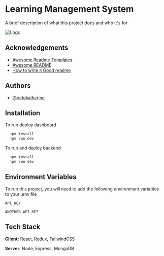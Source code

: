 
# Learning Management System

A brief description of what this project does and who it's for


![Logo](https://dev-to-uploads.s3.amazonaws.com/uploads/articles/th5xamgrr6se0x5ro4g6.png)


## Acknowledgements

 - [Awesome Readme Templates](https://awesomeopensource.com/project/elangosundar/awesome-README-templates)
 - [Awesome README](https://github.com/matiassingers/awesome-readme)
 - [How to write a Good readme](https://bulldogjob.com/news/449-how-to-write-a-good-readme-for-your-github-project)


## Authors

- [@octokatherine](https://www.github.com/nmakashsheikh)


## Installation

To run deploy dashboard

```bash
  npm install
  npm run dev
```

To run and deploy backend

```bash
  npm install
  npm run dev
```



## Environment Variables

To run this project, you will need to add the following environment variables to your .env file

`API_KEY`

`ANOTHER_API_KEY`

    
## Tech Stack

**Client:** React, Redux, TailwindCSS

**Server:** Node, Express, MongoDB

